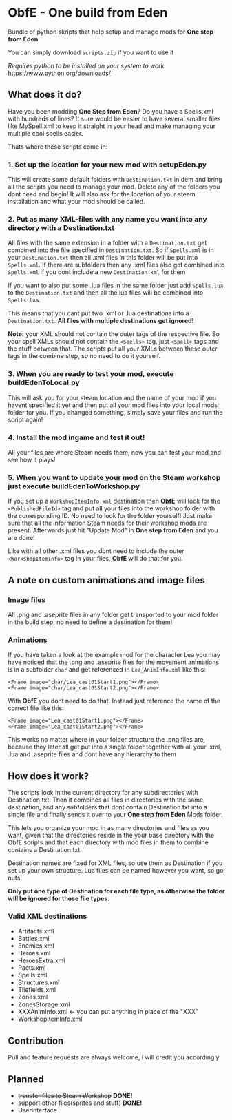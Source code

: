 # ObfE - One build from Eden
Bundle of python skripts that help setup and manage mods for **One step from Eden**

You can simply download `scripts.zip` if you want to use it

_Requires python to be installed on your system to work_
https://www.python.org/downloads/

## What does it do?
Have you been modding **One Step from Eden**? Do you have a Spells.xml with hundreds of lines?
It sure would be easier to have several smaller files like MySpell.xml to keep it straight in your head
and make managing your multiple cool spells easier.

Thats where these scripts come in:
### 1. Set up the location for your new mod with setupEden.py
This will create some default folders with `Destination.txt` in dem and bring all the 
scripts you need to manage your mod. Delete any of the folders you dont need and begin!
It will also ask for the location of your steam installation and what your mod should be called.

### 2. Put as many XML-files with any name you want into any directory with a Destination.txt
All files with the same extension in a folder with a `Destination.txt` get combined into the file specified in `Destination.txt`.
So if `Spells.xml` is in your `Destination.txt` then all .xml files in this folder will be put into `Spells.xml`.
If there are subfolders then any .xml files also get combined into `Spells.xml` if you dont include a new `Destination.xml` for them

If you want to also put some .lua files in the same folder just add `Spells.lua` to the `Destination.txt` and then all the lua files will be combined into `Spells.lua`.

This means that you cant put two .xml or .lua destinations into a `Destination.txt`. **All files with multiple destinations get ignored!**


**Note:** your XML should not contain the outer tags of the respective file. So your spell XMLs should not 
contain the `<Spells>` tag, just `<Spell>` tags and the stuff between that. The scripts put all your XMLs between these outer
tags in the combine step, so no need to do it yourself.

### 3. When you are ready to test your mod, execute buildEdenToLocal.py
This will ask you for your steam location and the name of your mod if you havent specified it yet and then put all
your mod files into your local mods folder for you. If you changed something, simply save your files and run the script 
again!

### 4. Install the mod ingame and test it out!
All your files are where Steam needs them, now you can test your mod and see how it plays!

### 5. When you want to update your mod on the Steam workshop just execute buildEdenToWorkshop.py
If you set up a `WorkshopItemInfo.xml` destination then **ObfE** will look for the `<PublishedFileId>` tag and put 
all your files into the workshop folder with the corresponding ID. No need to look for the folder yourself! Just make
sure that all the information Steam needs for their workshop mods are present. Afterwards just hit "Update Mod" in **One step from Eden** and you are done!

Like with all other .xml files you dont need
to include the outer `<WorkshopItemInfo>` tag in your files, **ObfE** will do that for you.

## A note on custom animations and image files

### Image files
All .png and .aseprite files in any folder get transported to your mod folder in the build step, no need to define a destination for them!

### Animations
If you have taken a look at the example mod for the character Lea you may have noticed that the .png and .aseprite
files for the movement animations is in a subfolder `char` and get referenced in `Lea_AnimInfo.xml` like this:

```
<Frame image="char/Lea_cast01Start1.png"></Frame>
<Frame image="char/Lea_cast01Start2.png"></Frame>
```
With **ObfE** you dont need to do that. Instead just reference the name of the correct file like this:
```
<Frame image="Lea_cast01Start1.png"></Frame>
<Frame image="Lea_cast01Start2.png"></Frame>
```
This works no matter where in your folder structure the .png files are, because they later all get put into a single folder together with 
all your .xml, .lua and .aseprite files and dont have any hierarchy to them


## How does it work?
The scripts look in the current directory for any subdirectories with Destination.txt.
Then it combines all files in directories with the same destination, and any subfolders 
that dont contain Destination.txt into a single file and finally sends
 it over to your **One step from Eden** Mods folder.

This lets you organize your mod in as many directories and files as you want, given that the 
directories reside in the your base directory with the ObfE scripts and that each directory with mod files in them 
to combine contains a Destination.txt

Destination names are fixed for XML files, so use them as Destination if you set up your own structure.
Lua files can be named however you want, so go nuts!

**Only put one type of Destination for each file type, as otherwise the folder will be ignored for those file types.**

### Valid XML destinations
- Artifacts.xml
- Battles.xml
- Enemies.xml
- Heroes.xml
- HeroesExtra.xml
- Pacts.xml
- Spells.xml
- Structures.xml
- Tilefields.xml
- Zones.xml
- ZonesStorage.xml
- XXXAnimInfo.xml       <- you can put anything in place of the "XXX"
- WorkshopItemInfo.xml
## Contribution
Pull and feature requests are always welcome, i will credit you accordingly

## Planned
- ~~transfer files to Steam Workshop~~ **DONE!**
- ~~support other files(sprites and stuff)~~ **DONE!**
- Userinterface
  
